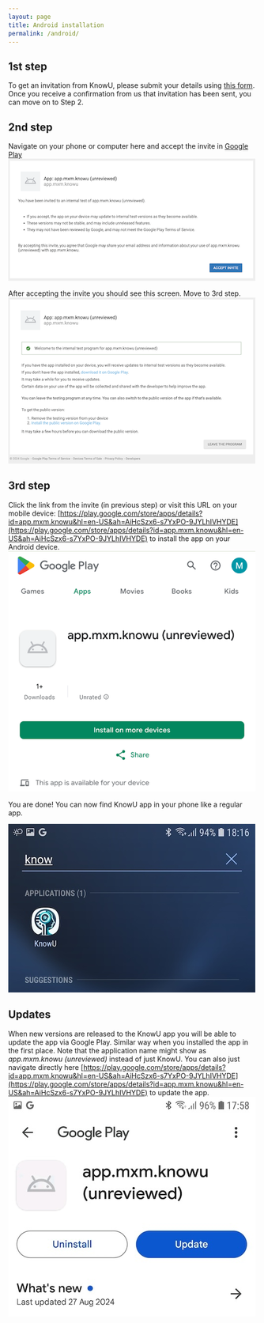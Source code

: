 ```yaml
---
layout: page
title: Android installation
permalink: /android/
---
```



## 1st step
To get an invitation from KnowU, please submit your details using [this form](https://knowu.app/join/). Once you receive a confirmation from us that invitation has been sent, you can move on to Step 2.

## 2nd step
Navigate on your phone or computer here and accept the invite in [Google Play](https://play.google.com/apps/internaltest/4701433817876898981)
![KnowU app invitation in Google Play](/media/android-invited-program.png)

After accepting the invite you should see this screen. Move to 3rd step.
![KnowU app accepted invite in Google Play](/media/android-accepted-program.png)

## 3rd step
Click the link from the invite (in previous step) or visit this URL on your mobile device: [https://play.google.com/store/apps/details?id=app.mxm.knowu&hl=en-US&ah=AiHcSzx6-s7YxPO-9JYLhIVHYDE](https://play.google.com/store/apps/details?id=app.mxm.knowu&hl=en-US&ah=AiHcSzx6-s7YxPO-9JYLhIVHYDE) to install the app on your Android device.
![KnowU install KnowU app in Google Play](/media/android-install-app.png)

You are done! You can now find KnowU app in your phone like a regular app.

![KnowU installed on Android](/media/android-installed-example.jpg)

## Updates
When new versions are released to the KnowU app you will be able to update the app via Google Play. Similar way when you installed the app in the first place. Note that the application name might show as *app.mxm.knowu (unreviewed)* instead of just KnowU. You can also just navigate directly here [https://play.google.com/store/apps/details?id=app.mxm.knowu&hl=en-US&ah=AiHcSzx6-s7YxPO-9JYLhIVHYDE](https://play.google.com/store/apps/details?id=app.mxm.knowu&hl=en-US&ah=AiHcSzx6-s7YxPO-9JYLhIVHYDE) to update the app.
![Updating KnowU Android app when new updates come](/media/android-update-example.jpg)